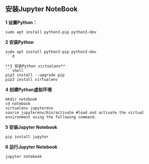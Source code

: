 ## 安装Jupyter NoteBook

**1 设置Python：**
```shell
sudo apt install python3-pip python3-dev
```

**2 安装Python**
```shell
sudo apt install python3-pip python3-dev
```d

**3 安装Python virtualenv**
```shell
pip3 install --upgrade pip
pip3 install virtualenv
```

**4 创建Python虚拟环境**
```shell
mkdir notebook
cd notebook
virtualenv jupyterenv
source jupyterenv/bin/activate #load and activate the virtual environment using the following command.
```

**5 安装Jupyter Notebook**
```shell
pip install jupyter
```

**6 运行Jupyter Notebook**
```shell
jupyter notebook
```

## 